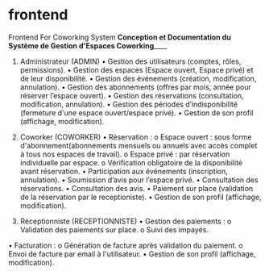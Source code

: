 # frontend
Frontend For Coworking System
________________________________Conception et Documentation du Système de Gestion d'Espaces Coworking____________________________________
1. Administrateur (ADMIN)
•	Gestion des utilisateurs (comptes, rôles, permissions).
•	Gestion des espaces (Espace ouvert, Espace privé) et de leur disponibilité.
•	Gestion des événements (création, modification, annulation).
•	Gestion des abonnements (offres par mois, année pour réserver l’espace ouvert).
•	Gestion des réservations (consultation, modification, annulation).
•	Gestion des périodes d’indisponibilité (fermeture d'une espace ouvert/espace privé). 
•	Gestion de son profil (affichage, modification).

3. Coworker (COWORKER)
•	Réservation :
o	Espace ouvert : sous forme d'abonnement(abonnements mensuels ou annuels avec accès complet à tous nos espaces de travail).
o	Espace privé : par réservation individuelle par espace.
o	Vérification obligatoire de la disponibilité avant réservation.
•	Participation aux événements (inscription, annulation).
•	Soumission d’avis pour l’espace privé.
•	Consultation des réservations.
•	Consultation des avis.
•	Paiement sur place (validation de la réservation par le receptioniste).
•	Gestion de son profil (affichage, modification).

5. Réceptionniste (RECEPTIONNISTE)
•	Gestion des paiements :
o	Validation des paiements sur place.
o	Suivi des impayés.

•	Facturation :
o	Génération de facture après validation du paiement.
o	Envoi de facture par email à l'utilisateur.
•	Gestion de son profil (affichage, modification).
